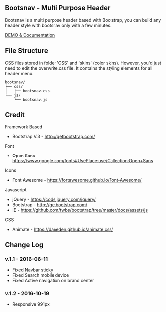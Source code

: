 ## Bootsnav - Multi Purpose Header 
Bootsnav is a multi purpose header based with Bootstrap, you can build any header style with bootsnav only with a few minutes.

[DEMO & Documentation](http://bootsnav.danurstrap.com/)

## File Structure
CSS files stored in folder 'CSS' and 'skins' (color skins). However, you'd just need to edit the overwrite.css file. It contains the styling elements for all header menu. 

```
bootsnav/
├── css/
│   ├── bootsnav.css
└── js/
    └── bootsnav.js
```

## Credit
Framework Based
- Bootstrap V.3 - http://getbootstrap.com/

Font
- Open Sans - https://www.google.com/fonts#UsePlace:use/Collection:Open+Sans

Icons
- Font Awesome - https://fortawesome.github.io/Font-Awesome/

Javascript
- jQuery  - https://code.jquery.com/jquery/
- Bootstrap  - http://getbootstrap.com/
- IE  - https://github.com/twbs/bootstrap/tree/master/docs/assets/js

CSS
-  Animate - https://daneden.github.io/animate.css/

## Change Log

### v.1.1 - 2016-06-11
- Fixed Navbar sticky
- Fixed Search mobile device
- Fixed Active navigation on brand center

### v.1.2 - 2016-10-19
- Responsive 991px